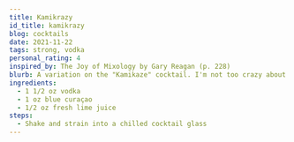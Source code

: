 ```yaml
---
title: Kamikrazy
id_title: kamikrazy
blog: cocktails
date: 2021-11-22
tags: strong, vodka
personal_rating: 4
inspired_by: The Joy of Mixology by Gary Reagan (p. 228)
blurb: A variation on the "Kamikaze" cocktail. I'm not too crazy about it. Be warned, it's very strong.
ingredients:
  - 1 1/2 oz vodka
  - 1 oz blue curaçao
  - 1/2 oz fresh lime juice
steps:
  - Shake and strain into a chilled cocktail glass
---
```

